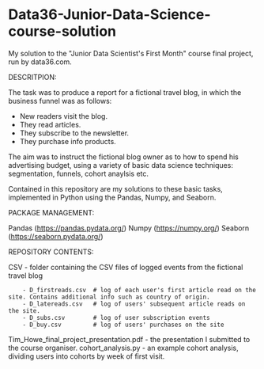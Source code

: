 # Data36-Junior-Data-Science-course-solution
My solution to the "Junior Data Scientist's First Month" course final project, run by data36.com. 


DESCRITPION:

The task was to produce a report for a fictional travel blog, in which the business funnel was as follows:

- New readers visit the blog.
- They read articles.
- They subscribe to the newsletter.
- They purchase info products.

The aim was to instruct the fictional blog owner as to how to spend his advertising budget, using a variety of basic data science techniques: segmentation, funnels, cohort anaylsis etc.


Contained in this repository are my solutions to these basic tasks, implemented in Python using the Pandas, Numpy, and Seaborn.


PACKAGE MANAGEMENT:

Pandas (https://pandas.pydata.org/)
Numpy (https://numpy.org/)
Seaborn (https://seaborn.pydata.org/)

REPOSITORY CONTENTS:

CSV  -  folder containing the CSV files of logged events from the fictional travel blog

        - D_firstreads.csv  # log of each user's first article read on the site. Contains additional info such as country of origin.
        - D_latereads.csv   # log of users' subsequent article reads on the site.
        - D_subs.csv        # log of user subscription events
        - D_buy.csv         # log of users' purchases on the site

Tim_Howe_final_project_presentation.pdf  - the presentation I submitted to the course organiser.
cohort_analysis.py  - an example cohort analysis, dividing users into cohorts by week of first visit.


